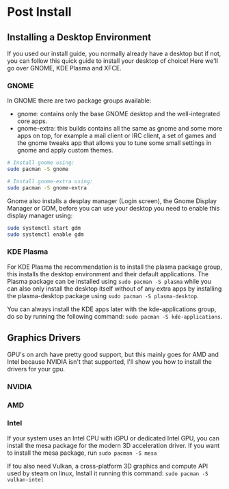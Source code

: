 # Post Install
## Installing a Desktop Environment
If you used our install guide, you normally already have a desktop but if not, you can follow this quick guide to install your desktop of choice! Here we'll go over GNOME, KDE Plasma and XFCE.

### GNOME
In GNOME there are two package groups available:
- gnome: contains only the base GNOME desktop and the well-integrated core apps.
- gnome-extra: this builds contains all the same as gnome and some more apps on top, for example a mail client or IRC client, a set of games and the gnome tweaks app that allows you to tune some small settings in gnome and apply custom themes.

```bash
# Install gnome using:
sudo pacman -S gnome

# Install gnome-extra using:
sudo pacman -S gnome-extra
```

Gnome also installs a desplay manager (Login screen), the Gnome Display Manager or GDM, before you can use your desktop you need to enable this display manager using: 

```bash
sudo systemctl start gdm
sudo systemctl enable gdm
```

### KDE Plasma
For KDE Plasma the recommendation is to install the plasma package group, this installs the desktop environment and their default applications. The Plasma package can be installed using ```sudo pacman -S plasma``` while you can also only install the desktop itself without of any extra apps by installing the plasma-desktop package using ```sudo pacman -S plasma-desktop```.

You can always install the KDE apps later with the kde-applications group, do so by running the following command: ```sudo pacman -S kde-applications```.

## Graphics Drivers
GPU's on arch have pretty good support, but this mainly goes for AMD and Intel because NVIDIA isn't that supported, I'll show you how to install the drivers for your gpu.

### NVIDIA


### AMD


### Intel
If your system uses an Intel CPU with iGPU or dedicated Intel GPU, you can install the mesa package for the modern 3D acceleration driver.
If you want to install the mesa package, run ```sudo pacman -S mesa```

If tou also need Vulkan, a cross-platform 3D graphics and compute API used by steam on linux, Install it running this command: ```sudo pacman -S vulkan-intel```